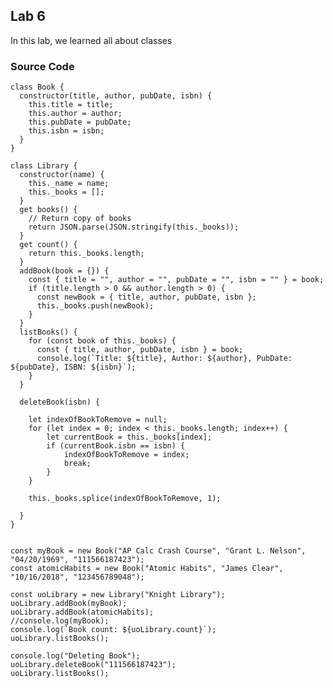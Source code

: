 ## Lab 6

In this lab, we learned all about classes 

### Source Code 

    class Book {
      constructor(title, author, pubDate, isbn) {
        this.title = title;
        this.author = author;
        this.pubDate = pubDate;
        this.isbn = isbn;
      }
    }

    class Library {
      constructor(name) {
        this._name = name;
        this._books = [];
      }
      get books() {
        // Return copy of books
        return JSON.parse(JSON.stringify(this._books));
      }
      get count() {
        return this._books.length;
      }
      addBook(book = {}) {
        const { title = "", author = "", pubDate = "", isbn = "" } = book;
        if (title.length > 0 && author.length > 0) {
          const newBook = { title, author, pubDate, isbn };
          this._books.push(newBook);
        }
      }
      listBooks() {
        for (const book of this._books) {
          const { title, author, pubDate, isbn } = book;
          console.log(`Title: ${title}, Author: ${author}, PubDate: ${pubDate}, ISBN: ${isbn}`);
        }
      }

      deleteBook(isbn) {

        let indexOfBookToRemove = null;
        for (let index = 0; index < this._books.length; index++) {
            let currentBook = this._books[index];
            if (currentBook.isbn == isbn) {
                indexOfBookToRemove = index;
                break;
            }
        }

        this._books.splice(indexOfBookToRemove, 1);

      }
    }


    const myBook = new Book("AP Calc Crash Course", "Grant L. Nelson", "04/20/1969", "111566187423");
    const atomicHabits = new Book("Atomic Habits", "James Clear", "10/16/2018", "123456789048");

    const uoLibrary = new Library("Knight Library");
    uoLibrary.addBook(myBook);
    uoLibrary.addBook(atomicHabits);
    //console.log(myBook);
    console.log(`Book count: ${uoLibrary.count}`);
    uoLibrary.listBooks();

    console.log("Deleting Book");
    uoLibrary.deleteBook("111566187423");
    uoLibrary.listBooks();
